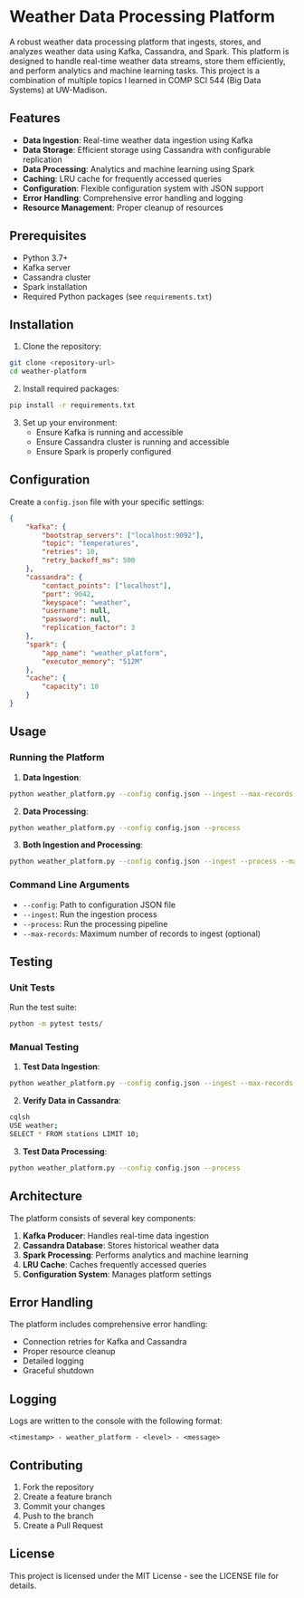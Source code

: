 # Weather Data Processing Platform

A robust weather data processing platform that ingests, stores, and analyzes weather data using Kafka, Cassandra, and Spark. This platform is designed to handle real-time weather data streams, store them efficiently, and perform analytics and machine learning tasks. This project is a combination of multiple topics I learned in COMP SCI 544 (Big Data Systems) at UW-Madison.

## Features

- **Data Ingestion**: Real-time weather data ingestion using Kafka
- **Data Storage**: Efficient storage using Cassandra with configurable replication
- **Data Processing**: Analytics and machine learning using Spark
- **Caching**: LRU cache for frequently accessed queries
- **Configuration**: Flexible configuration system with JSON support
- **Error Handling**: Comprehensive error handling and logging
- **Resource Management**: Proper cleanup of resources

## Prerequisites

- Python 3.7+
- Kafka server
- Cassandra cluster
- Spark installation
- Required Python packages (see `requirements.txt`)

## Installation

1. Clone the repository:
```bash
git clone <repository-url>
cd weather-platform
```

2. Install required packages:
```bash
pip install -r requirements.txt
```

3. Set up your environment:
   - Ensure Kafka is running and accessible
   - Ensure Cassandra cluster is running and accessible
   - Ensure Spark is properly configured

## Configuration

Create a `config.json` file with your specific settings:

```json
{
    "kafka": {
        "bootstrap_servers": ["localhost:9092"],
        "topic": "temperatures",
        "retries": 10,
        "retry_backoff_ms": 500
    },
    "cassandra": {
        "contact_points": ["localhost"],
        "port": 9042,
        "keyspace": "weather",
        "username": null,
        "password": null,
        "replication_factor": 3
    },
    "spark": {
        "app_name": "weather_platform",
        "executor_memory": "512M"
    },
    "cache": {
        "capacity": 10
    }
}
```

## Usage

### Running the Platform

1. **Data Ingestion**:
```bash
python weather_platform.py --config config.json --ingest --max-records 1000
```

2. **Data Processing**:
```bash
python weather_platform.py --config config.json --process
```

3. **Both Ingestion and Processing**:
```bash
python weather_platform.py --config config.json --ingest --process --max-records 1000
```

### Command Line Arguments

- `--config`: Path to configuration JSON file
- `--ingest`: Run the ingestion process
- `--process`: Run the processing pipeline
- `--max-records`: Maximum number of records to ingest (optional)

## Testing

### Unit Tests

Run the test suite:
```bash
python -m pytest tests/
```

### Manual Testing

1. **Test Data Ingestion**:
```bash
python weather_platform.py --config config.json --ingest --max-records 100
```

2. **Verify Data in Cassandra**:
```bash
cqlsh
USE weather;
SELECT * FROM stations LIMIT 10;
```

3. **Test Data Processing**:
```bash
python weather_platform.py --config config.json --process
```

## Architecture

The platform consists of several key components:

1. **Kafka Producer**: Handles real-time data ingestion
2. **Cassandra Database**: Stores historical weather data
3. **Spark Processing**: Performs analytics and machine learning
4. **LRU Cache**: Caches frequently accessed queries
5. **Configuration System**: Manages platform settings

## Error Handling

The platform includes comprehensive error handling:
- Connection retries for Kafka and Cassandra
- Proper resource cleanup
- Detailed logging
- Graceful shutdown

## Logging

Logs are written to the console with the following format:
```
<timestamp> - weather_platform - <level> - <message>
```

## Contributing

1. Fork the repository
2. Create a feature branch
3. Commit your changes
4. Push to the branch
5. Create a Pull Request

## License

This project is licensed under the MIT License - see the LICENSE file for details.
